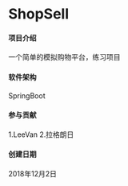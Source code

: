 # ShopSell

#### 项目介绍
一个简单的模拟购物平台，练习项目

#### 软件架构
SpringBoot


#### 参与贡献

1.LeeVan
2.拉格朗日

#### 创建日期

2018年12月2日